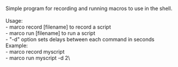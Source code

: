 Simple program for recording and running macros to use in the shell.\
\
Usage:\
	- marco record [filename] to record a script\
	- marco run [filename] to run a script\
		- "-d" option sets delays between each command in seconds\
Example:\
	- marco record myscript\
	- marco run myscript -d 2\
